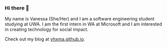 ### Hi there 👋

My name is Vanessa (She/Her) and I am a software engineering student studying at UWA. I am the first intern in WA at Microsoft and I am interested in creating technology for social impact.

Check out my blog at [vhxma.github.io](vhxma.github.io).

<!--
**vhxma/vhxma** is a ✨ _special_ ✨ repository because its `README.md` (this file) appears on your GitHub profile.

Here are some ideas to get you started:

- 🔭 I’m currently working on ...
- 🌱 I’m currently learning ...
- 👯 I’m looking to collaborate on ...
- 🤔 I’m looking for help with ...
- 💬 Ask me about ...
- 📫 How to reach me: ...
- 😄 Pronouns: ...
- ⚡ Fun fact: ...
-->
